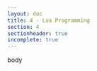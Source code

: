 ```yaml
---
layout: doc
title: 4 - Lua Programming
section: 4
sectionheader: true
incomplete: true
---
```

body

